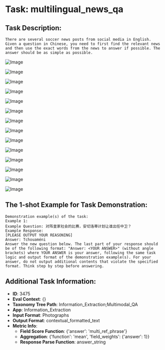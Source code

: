 # Task: multilingual_news_qa

## Task Description:

```
There are several soccer news posts from social media in English. Given a question in Chinese, you need to first find the relevant news and then use the exact words from the news to answer if possible. The answer should be as simple as possible.
```

![Image](Screenshot_2024-09-05_at_11.00.14_PM.png)

![Image](Screenshot_2024-09-05_at_11.02.43_PM.png)

![Image](Screenshot_2024-09-05_at_11.04.09_PM.png)

![Image](Screenshot_2024-09-05_at_11.05.18_PM.png)

![Image](Screenshot_2024-09-05_at_11.06.12_PM.png)

![Image](Screenshot_2024-09-05_at_11.06.46_PM.png)

![Image](Screenshot_2024-09-05_at_11.07.41_PM.png)

![Image](Screenshot_2024-09-05_at_11.07.56_PM.png)

![Image](Screenshot_2024-09-05_at_11.08.08_PM.png)

![Image](Screenshot_2024-09-05_at_11.09.13_PM.png)

![Image](Screenshot_2024-09-05_at_11.09.40_PM.png)

![Image](Screenshot_2024-09-05_at_11.10.04_PM.png)

![Image](Screenshot_2024-09-05_at_11.10.30_PM.png)

![Image](Screenshot_2024-09-05_at_11.12.18_PM.png)

## The 1-shot Example for Task Demonstration:

```
Demonstration example(s) of the task:
Example 1:
Example Question: 对阵皇家社会的比赛，安切洛蒂计划让谁出任中卫？
Example Response:
[PLEASE OUTPUT YOUR REASONING]
Answer: Tchouaméni
Answer the new question below. The last part of your response should be of the following format: "Answer: <YOUR ANSWER>" (without angle brackets) where YOUR ANSWER is your answer, following the same task logic and output format of the demonstration example(s). For your answer, do not output additional contents that violate the specified format. Think step by step before answering.
```

## Additional Task Information:

- **ID**: 3475
- **Eval Context**: {}
- **Taxonomy Tree Path**: Information_Extraction;Multimodal_QA
- **App**: Information_Extraction
- **Input Format**: Photographs
- **Output Format**: contextual_formatted_text
- **Metric Info**:
  - **Field Score Function**: {'answer': 'multi_ref_phrase'}
  - **Aggregation**: {'function': 'mean', 'field_weights': {'answer': 1}}
  - **Response Parse Function**: answer_string
